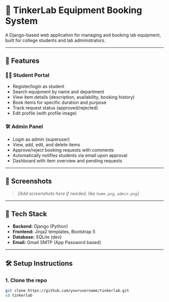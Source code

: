 # 🔬 TinkerLab Equipment Booking System

A Django-based web application for managing and booking lab equipment, built for college students and lab administrators.

---

## 🚀 Features

### 👨‍🎓 Student Portal
- Register/login as student
- Search equipment by name and department
- View item details (description, availability, booking history)
- Book items for specific duration and purpose
- Track request status (approved/rejected)
- Edit profile (with profile image)

### 🛠 Admin Panel
- Login as admin (superuser)
- View, add, edit, and delete items
- Approve/reject booking requests with comments
- Automatically notifies students via email upon approval
- Dashboard with item overview and pending requests

---

## 📸 Screenshots

> _[Add screenshots here if needed, like `home.png`, `admin.png`]_

---

## 🔧 Tech Stack

- **Backend:** Django (Python)
- **Frontend:** Jinja2 templates, Bootstrap 5
- **Database:** SQLite (dev)
- **Email:** Gmail SMTP (App Password based)

---

## 🛠 Setup Instructions

### 1. Clone the repo

```bash
git clone https://github.com/yourusername/tinkerlab.git
cd tinkerlab
